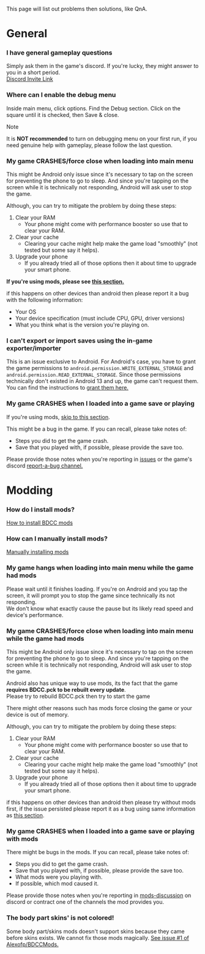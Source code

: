 This page will list out problems then solutions, like QnA.

# General

### I have general gameplay questions

Simply ask them in the game's discord. If you're lucky, they might answer to you in a short period.  
[Discord Invite Link](https://discord.gg/7UGYBvQrc3)

### Where can I enable the debug menu

Inside main menu, click options. Find the Debug section. Click on the square until it is checked, then Save & close.

> [!NOTE]
> It is **NOT recommended** to turn on debugging menu on your first run, if you need genuine help with gameplay, please follow the last question.

### My game CRASHES/force close when loading into main menu

This might be Android only issue since it's necessary to tap on the screen for preventing the phone to go to sleep. And since you're tapping on the screen while it is technically not responding, Android will ask user to stop the game.

Although, you can try to mitigate the problem by doing these steps:  
1. Clear your RAM
   * Your phone might come with performance booster so use that to clear your RAM.
2. Clear your cache
   * Clearing your cache might help make the game load "smoothly" (not tested but some say it helps).
3. Upgrade your phone
   * If you already tried all of those options then it about time to upgrade your smart phone.

**If you're using mods, please see [this section.](#my-game-crashesforce-close-when-loading-into-main-menu-while-the-game-had-mods)**

if this happens on other devices than android then please report it a bug with the following information:
 - Your OS
 - Your device specification (must include CPU, GPU, driver versions)
 - What you think what is the version you're playing on.

### I can't export or import saves using the in-game exporter/importer

This is an issue exclusive to Android. For Android's case, you have to grant the game permissions to `android.permission.WRITE_EXTERNAL_STORAGE` and `android.permission.READ_EXTERNAL_STORAGE`. Since those permissions technically don't existed in Android 13 and up, the game can't request them. You can find the instructions to [grant them here.](User's-Permission-Shenanigans)

### My game CRASHES when I loaded into a game save or playing

If you're using mods, [skip to this section](#my-game-crashes-when-i-loaded-into-a-game-save-or-playing-with-mods).

This might be a bug in the game. If you can recall, please take notes of:  
* Steps you did to get the game crash.  
* Save that you played with, if possible, please provide the save too.

Please provide those notes when you're reporting in [issues](https://github.com/Alexofp/BDCC/issues/new) or the game's discord [report-a-bug channel.](https://discord.com/channels/972105858932678656/973843818996727818)

# Modding

### How do I install mods?

[How to install BDCC mods](How-to-install-BDCC-mods)

### How can I manually install mods?

[Manually installing mods](How-to-install-BDCC-mods#manually-installing-mods)

### My game hangs when loading into main menu while the game had mods

Please wait until it finishes loading. If you're on Android and you tap the screen, it will prompt you to stop the game since technically its not responding.  
We don't know what exactly cause the pause but its likely read speed and device's performance.

### My game CRASHES/force close when loading into main menu while the game had mods

This might be Android only issue since it's necessary to tap on the screen for preventing the phone to go to sleep. And since you're tapping on the screen while it is technically not responding, Android will ask user to stop the game.

Android also has unique way to use mods, its the fact that the game **requires BDCC.pck to be rebuilt every update**.  
Please try to rebuild BDCC.pck then try to start the game

There might other reasons such has mods force closing the game or your device is out of memory.

Although, you can try to mitigate the problem by doing these steps:  
1. Clear your RAM
   * Your phone might come with performance booster so use that to clear your RAM.
2. Clear your cache
   * Clearing your cache might help make the game load "smoothly" (not tested but some say it helps).
3. Upgrade your phone
   * If you already tried all of those options then it about time to upgrade your smart phone.

if this happens on other devices than android then please try without mods first, if the issue persisted please report it as a bug using same information as [this section](#my-game-crashesforce-close-when-loading-into-main-menu). 

### My game CRASHES when I loaded into a game save or playing with mods

There might be bugs in the mods. If you can recall, please take notes of:  
* Steps you did to get the game crash.  
* Save that you played with, if possible, please provide the save too.
* What mods were you playing with.
* If possible, which mod caused it.

Please provide those notes when you're reporting in [mods-discussion](https://discord.com/channels/972105858932678656/1026503369579302922) on discord or contract one of the channels the mod provides you.

### The body part skins' is not colored!

Some body part/skins mods doesn't support skins because they came before skins exists. We cannot fix those mods magically. [See issue #1 of Alexofp/BDCCMods.](https://github.com/Alexofp/BDCCMods/issues/1)
